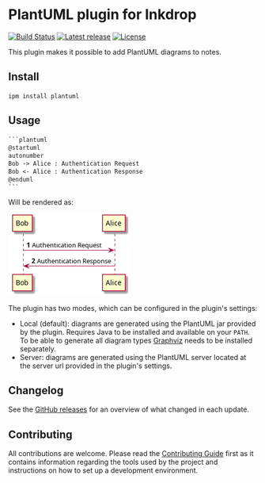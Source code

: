 # PlantUML plugin for Inkdrop

[![Build Status](https://dev.azure.com/jmerle/inkdrop-plantuml/_apis/build/status/Build?branchName=master)](https://dev.azure.com/jmerle/inkdrop-plantuml/_build/latest?definitionId=19&branchName=master)
[![Latest release](https://img.shields.io/github/v/release/jmerle/inkdrop-plantuml)](https://my.inkdrop.app/plugins/plantuml)
[![License](https://img.shields.io/github/license/jmerle/inkdrop-plantuml)](https://github.com/jmerle/inkdrop-plantuml/blob/master/LICENSE)

This plugin makes it possible to add PlantUML diagrams to notes.

## Install

```
ipm install plantuml
```

## Usage

    ```plantuml
    @startuml
    autonumber
    Bob -> Alice : Authentication Request
    Bob <- Alice : Authentication Response
    @enduml
    ```

Will be rendered as:

![](./media/diagram.png)

The plugin has two modes, which can be configured in the plugin's settings:
- Local (default): diagrams are generated using the PlantUML jar provided by the plugin. Requires Java to be installed and available on your `PATH`. To be able to generate all diagram types [Graphviz](https://graphviz.org/) needs to be installed separately.
- Server: diagrams are generated using the PlantUML server located at the server url provided in the plugin's settings.

## Changelog

See the [GitHub releases](https://github.com/jmerle/inkdrop-plantuml/releases) for an overview of what changed in each update.

## Contributing

All contributions are welcome. Please read the [Contributing Guide](https://github.com/jmerle/inkdrop-plantuml/blob/master/CONTRIBUTING.md) first as it contains information regarding the tools used by the project and instructions on how to set up a development environment.
